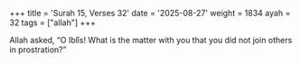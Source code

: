 +++
title = 'Surah 15, Verses 32'
date = '2025-08-27'
weight = 1834
ayah = 32
tags = ["allah"]
+++

Allah asked, “O Iblîs! What is the matter with you that you did not join others in prostration?”
